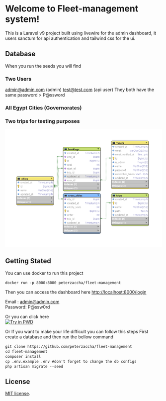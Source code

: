 # Welcome to Fleet-management system!

This is a Laravel v9 project built using livewire for the admin dashboard, it users sanctum for api authentication and tailwind css for the ui.

## Database

When you run the seeds you will find

### Two Users

admin@admin.com (admin)
test@test.com (api user)
They both have the same password > P@ssword

### All Egypt Cities (Governorates)

### Two trips for testing purposes

![enter image description here](https://raw.githubusercontent.com/peterzaccha/fleet-management/master/public/erd.png)

## Getting Stated

You can use docker to run this project

```
docker run -p 8000:8000 peterzaccha/fleet-management
```

Then you can access the dashboard here [http://localhost:8000/login](http://localhost:8000/login)

Email : admin@admin.com<br>
Password: P@ssw0rd

Or you can click here
<br>
[![Try in PWD](https://raw.githubusercontent.com/play-with-docker/stacks/master/assets/images/button.png)](https://labs.play-with-docker.com/?stack=https://raw.githubusercontent.com/peterzaccha/fleet-management/master/docker-compose.yml)

Or If you want to make your life difficult you can follow this steps
First create a database and then run the bellow command

```
git clone https://github.com/peterzaccha/fleet-management
cd fleet-management
composer install
cp .env.example .env #don't forget to change the db configs
php artisan migrate --seed
```

## License

[MIT license](https://opensource.org/licenses/MIT).
